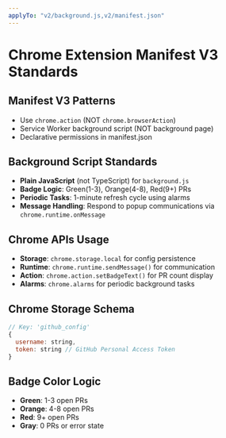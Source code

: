 ```yaml
---
applyTo: "v2/background.js,v2/manifest.json"
---
```


# Chrome Extension Manifest V3 Standards

## Manifest V3 Patterns
- Use `chrome.action` (NOT `chrome.browserAction`)
- Service Worker background script (NOT background page)
- Declarative permissions in manifest.json

## Background Script Standards
- **Plain JavaScript** (not TypeScript) for `background.js`
- **Badge Logic**: Green(1-3), Orange(4-8), Red(9+) PRs
- **Periodic Tasks**: 1-minute refresh cycle using alarms
- **Message Handling**: Respond to popup communications via `chrome.runtime.onMessage`

## Chrome APIs Usage
- **Storage**: `chrome.storage.local` for config persistence
- **Runtime**: `chrome.runtime.sendMessage()` for communication
- **Action**: `chrome.action.setBadgeText()` for PR count display
- **Alarms**: `chrome.alarms` for periodic background tasks

## Chrome Storage Schema
```javascript
// Key: 'github_config'
{
  username: string,
  token: string // GitHub Personal Access Token
}
```

## Badge Color Logic
- **Green**: 1-3 open PRs
- **Orange**: 4-8 open PRs
- **Red**: 9+ open PRs
- **Gray**: 0 PRs or error state
